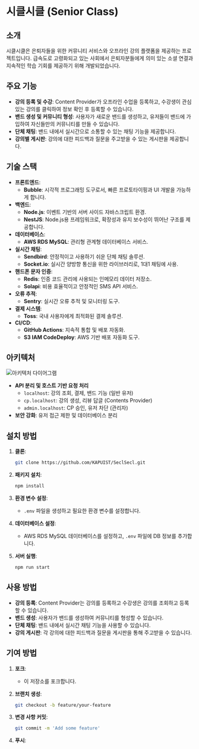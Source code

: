 # 시클시클 (Senior Class)

## 소개

시클시클은 은퇴자들을 위한 커뮤니티 서비스와 오프라인 강의 플랫폼을 제공하는 프로젝트입니다. 급속도로 고령화되고 있는 사회에서 은퇴자분들에게 의미 있는 소셜 연결과 지속적인 학습 기회를 제공하기 위해 개발되었습니다.

## 주요 기능

- **강의 등록 및 수강**: Content Provider가 오프라인 수업을 등록하고, 수강생이 관심 있는 강의를 클릭하여 정보 확인 후 등록할 수 있습니다.
- **밴드 생성 및 커뮤니티 형성**: 사용자가 새로운 밴드를 생성하고, 유저들이 밴드에 가입하여 자신들만의 커뮤니티를 만들 수 있습니다.
- **단체 채팅**: 밴드 내에서 실시간으로 소통할 수 있는 채팅 기능을 제공합니다.
- **강의별 게시판**: 강의에 대한 피드백과 질문을 주고받을 수 있는 게시판을 제공합니다.

## 기술 스택

- **프론트엔드**:
  - **Bubble**: 시각적 프로그래밍 도구로서, 빠른 프로토타이핑과 UI 개발을 가능하게 합니다.
- **백엔드**:
  - **Node.js**: 이벤트 기반의 서버 사이드 자바스크립트 환경.
  - **NestJS**: Node.js용 프레임워크로, 확장성과 유지 보수성이 뛰어난 구조를 제공합니다.
- **데이터베이스**:
  - **AWS RDS MySQL**: 관리형 관계형 데이터베이스 서비스.
- **실시간 채팅**:
  - **Sendbird**: 안정적이고 사용하기 쉬운 단체 채팅 솔루션.
  - **Socket.io**: 실시간 양방향 통신을 위한 라이브러리로, 1대1 채팅에 사용.
- **핸드폰 문자 인증**:
  - **Redis**: 인증 코드 관리에 사용되는 인메모리 데이터 저장소.
  - **Solapi**: 비용 효율적이고 안정적인 SMS API 서비스.
- **오류 추적**:
  - **Sentry**: 실시간 오류 추적 및 모니터링 도구.
- **결제 시스템**:
  - **Toss**: 국내 사용자에게 최적화된 결제 솔루션.
- **CI/CD**:
  - **GitHub Actions**: 지속적 통합 및 배포 자동화.
  - **S3 IAM CodeDeploy**: AWS 기반 배포 자동화 도구.

## 아키텍처

![아키텍처 다이어그램]()

- **API 분리 및 호스트 기반 요청 처리**
  - `localhost`: 강의 조회, 결제, 밴드 기능 (일반 유저)
  - `cp.localhost`: 강의 생성, 리뷰 답글 (Contents Provider)
  - `admin.localhost`: CP 승인, 유저 차단 (관리자)
- **보안 강화**: 유저 접근 제한 및 데이터베이스 분리

## 설치 방법

1. **클론**:

   ```bash
   git clone https://github.com/KAPUIST/SeclSecl.git
   ```

2. **패키지 설치**:

   ```bash
   npm install
   ```

3. **환경 변수 설정**:

   - `.env` 파일을 생성하고 필요한 환경 변수를 설정합니다.

4. **데이터베이스 설정**:

   - AWS RDS MySQL 데이터베이스를 설정하고, `.env` 파일에 DB 정보를 추가합니다.

5. **서버 실행**:
   ```bash
   npm run start
   ```

## 사용 방법

- **강의 등록**: Content Provider는 강의를 등록하고 수강생은 강의를 조회하고 등록할 수 있습니다.
- **밴드 생성**: 사용자가 밴드를 생성하여 커뮤니티를 형성할 수 있습니다.
- **단체 채팅**: 밴드 내에서 실시간 채팅 기능을 사용할 수 있습니다.
- **강의 게시판**: 각 강의에 대한 피드백과 질문을 게시판을 통해 주고받을 수 있습니다.

## 기여 방법

1. **포크**:

   - 이 저장소를 포크합니다.

2. **브랜치 생성**:

   ```bash
   git checkout -b feature/your-feature
   ```

3. **변경 사항 커밋**:

   ```bash
   git commit -m 'Add some feature'
   ```

4. **푸시**:

   ```bash​⬤# 시클시클 (Senior Class)

   ```
